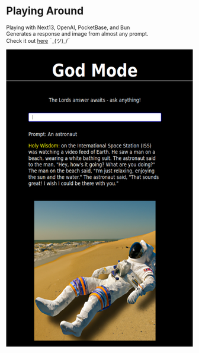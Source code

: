 # Playing Around

Playing with Next13, OpenAI, PocketBase, and Bun
<br />
Generates a response and image from almost any prompt.
<br />
Check it out <a href="https://godmodemaybe.vercel.app/">here</a>
¯\_(ツ)\_/¯

<img src="./public/godMode.png" alt="godModeMVP" width="800" height="800" />
